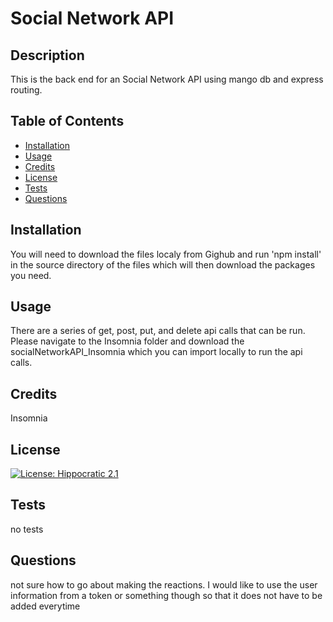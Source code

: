 # Social Network API

## Description
    
This is the back end for an Social Network API using mango db and express routing.
    
## Table of Contents
    
* [Installation](#installation)
* [Usage](#usage)
* [Credits](#credits)
* [License](#license)
* [Tests](#tests)
* [Questions](#questions)
    
## Installation
    
You will need to download the files localy from Gighub and run 'npm install' in the source directory of the files which will then download the packages you need.
    
## Usage
    
There are a series of get, post, put, and delete api calls that can be run. Please navigate to the Insomnia folder and download the socialNetworkAPI_Insomnia which you can import locally to run the api calls.

## Credits

Insomnia
    
## License
    
[![License: Hippocratic 2.1](https://img.shields.io/badge/License-Hippocratic_2.1-lightgrey.svg)](https://firstdonoharm.dev)
    
## Tests
no tests

    
## Questions
    
not sure how to go about making the reactions. I would like to use the user information from a token or something though so that it does not have to be added everytime